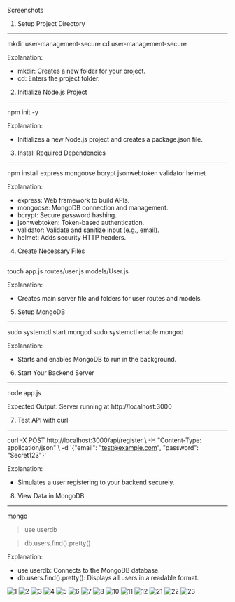 Screenshots
1. Setup Project Directory
--------------------------
mkdir user-management-secure
cd user-management-secure

Explanation:
- mkdir: Creates a new folder for your project.
- cd: Enters the project folder.

2. Initialize Node.js Project
-----------------------------
npm init -y

Explanation:
- Initializes a new Node.js project and creates a package.json file.

3. Install Required Dependencies
-------------------------------
npm install express mongoose bcrypt jsonwebtoken validator helmet

Explanation:
- express: Web framework to build APIs.
- mongoose: MongoDB connection and management.
- bcrypt: Secure password hashing.
- jsonwebtoken: Token-based authentication.
- validator: Validate and sanitize input (e.g., email).
- helmet: Adds security HTTP headers.

4. Create Necessary Files
-------------------------
touch app.js routes/user.js models/User.js

Explanation:
- Creates main server file and folders for user routes and models.

5. Setup MongoDB
----------------
sudo systemctl start mongod
sudo systemctl enable mongod

Explanation:
- Starts and enables MongoDB to run in the background.

6. Start Your Backend Server
----------------------------
node app.js

Expected Output:
Server running at http://localhost:3000

7. Test API with curl
---------------------
curl -X POST http://localhost:3000/api/register \\
  -H "Content-Type: application/json" \\
  -d '{"email": "test@example.com", "password": "Secret123"}'

Explanation:
- Simulates a user registering to your backend securely.

8. View Data in MongoDB
-----------------------
mongo

> use userdb

> db.users.find().pretty()

Explanation:
- use userdb: Connects to the MongoDB database.
- db.users.find().pretty(): Displays all users in a readable format.

![1](https://github.com/user-attachments/assets/ed1e254c-8fa6-4ca3-8512-68ff4b074e3b)
![2](https://github.com/user-attachments/assets/47075306-5d13-47bd-badd-9b189da713e7)
![3](https://github.com/user-attachments/assets/51246adc-4f39-4d26-9c0c-b6187585fd49)
![4](https://github.com/user-attachments/assets/fa8e37ab-5795-44ce-909a-2f5ca3c1c5d0)
![5](https://github.com/user-attachments/assets/7d9f2548-1a7a-4d00-a5a9-2faf4e0bb443)
![6](https://github.com/user-attachments/assets/ec02a893-6829-46ea-8254-79b08366d84c)
![7](https://github.com/user-attachments/assets/4266ab23-02ed-4aee-9267-6b687da05086)
![8](https://github.com/user-attachments/assets/e87892f5-f86d-4387-999b-c471c70e2d9b)
![10](https://github.com/user-attachments/assets/bace84b6-36b4-4b64-91ca-07dd84aceba9)
![11](https://github.com/user-attachments/assets/9b9f1b0b-55fe-46d1-9619-b29e12148beb)
![12](https://github.com/user-attachments/assets/9db70364-348c-4dff-98fc-369b96a1c0c7)
![21](https://github.com/user-attachments/assets/4df1e030-355b-4732-b2c2-622a326776c6)
![22](https://github.com/user-attachments/assets/487ef861-48ed-4112-a83f-e8638b1c6af8)
![23](https://github.com/user-attachments/assets/e6409aa3-6b08-44fd-b3b8-7ddefab00de2)
